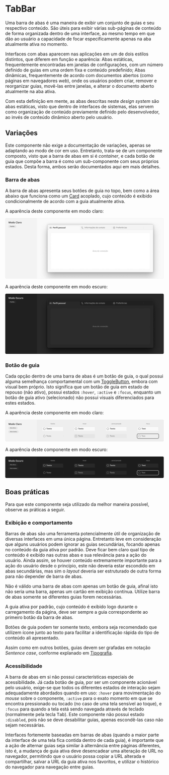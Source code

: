 # TabBar

Uma barra de abas é uma maneira de exibir um conjunto de guias e seu respectivo conteúdo. São úteis para exibir várias sub-páginas de conteúdo de forma organizada dentro de uma interface, ao mesmo tempo em que dão ao usuário a capacidade de focar especificamente apenas na aba atualmente ativa no momento.

Interfaces com abas aparecem nas aplicações em um de dois estilos distintos, que diferem em função e aparência: Abas estáticas, frequentemente encontradas em janelas de configurações, com um número definido de guias em uma ordem fixa e conteúdo predefinido; Abas dinâmicas, frequentemente de acordo com documentos abertos (como páginas em navegadores _web_), onde os usuários podem criar, remover e reorganizar guias, movê-las entre janelas, e alterar o documento aberto atualmente na aba ativa.

Com esta definição em mente, as abas descritas neste _design system_ são abas estáticas, visto que dentro de interfaces de sistemas, elas servem como organização de conteúdo previamente definido pelo desenvolvedor, ao invés de conteúdo dinâmico aberto pelo usuário.

<LinkToCpsElements name="tab-group" />

## Variações

Este componente não exige a documentação de variações, apenas se adaptando ao modo de cor em uso. Entretanto, trata-se de um componente composto, visto que a barra de abas em si é _container_, e cada botão de guia que compõe a barra é como um sub-componente com seus próprios estados. Desta forma, ambos serão documentados aqui em mais detalhes.

### Barra de abas

A barra de abas apresenta seus botões de guia no topo, bem como a área abaixo que funciona como um [Card](./card.md) acoplado, cujo conteúdo é exibido condicionalmente de acordo com a guia atualmente ativa.

A aparência deste componente em modo claro:

![TabBar - Modo Claro - Barra de abas](../assets/images/component-tabbar-light.png)

A aparência deste componente em modo escuro:

![TabBar - Modo Escuro - Barra de abas](../assets/images/component-tabbar-dark.png)

### Botão de guia

Cada opção dentro de uma barra de abas é um botão de guia, o qual possui alguma semelhança comportamental com um [ToggleButton](./toggle-button.md), embora com visual bem próprio. Isto significa que um botão de guia em estado de repouso (não ativo), possui estados `:hover`, `:active` e `:focus`, enquanto um botão de guia ativo (selecionado) não possui visuais diferenciados para estes estados.

A aparência deste componente em modo claro:

![TabBar - Modo Claro - Botão de guia](../assets/images/component-tabbar-light-item.png)

A aparência deste componente em modo escuro:

![TabBar - Modo Escuro - Botão de guia](../assets/images/component-tabbar-dark-item.png)

## Boas práticas

Para que este componente seja utilizado da melhor maneira possível, observe as práticas a seguir.

### Exibição e comportamento

Barras de abas são uma ferramenta potencialmente útil de organização de diversas interfaces em uma única página. Entretanto leve em consideração que alguns usuários podem ignorar as guias secundárias, focando apenas no conteúdo da guia ativa por padrão. Deve ficar bem claro qual tipo de conteúdo é exibido nas outras abas e sua relevância para a ação do usuário. Ainda assim, se houver conteúdo extremamente importante para a ação do usuário desde o princípio, este não deveria estar escondido em abas secundárias, mas sim o _layout_ deveria ser estruturado de outra forma para não depender de barra de abas.

Não é válido uma barra de abas com apenas um botão de guia, afinal isto não seria uma barra, apenas um cartão em exibição contínua. Utilize barra de abas somente se diferentes guias forem necessárias.

A guia ativa por padrão, cujo conteúdo é exibido logo durante o carregamento da página, deve ser sempre a guia correspondente ao primeiro botão da barra de abas.

Botões de guia podem ter somente texto, embora seja recomendado que utilizem ícone junto ao texto para facilitar a identificação rápida do tipo de conteúdo ali apresentado.

Assim como em outros botões, guias devem ser grafadas em notação _Sentence case_, conforme explanado em [Tipografia](../guia-visual/tipografia.md#regras-de-formatação).

### Acessibilidade

A barra de abas em si não possui características especiais de acessibilidade. Já cada botão de guia, por ser um componente acionável pelo usuário, exige-se que todos os diferentes estados de interação sejam adequadamente abordados quando em uso: `:hover` para movimentação do _mouse_ sobre o componente, `:active` para o exato momento em que se encontra pressionado ou tocado (no caso de uma tela sensível ao toque), e `:focus` para quando a tela está sendo navegada através de teclado (normalmente pela tecla <kbd>Tab</kbd>). Este componente não possui estado `:disabled`, pois não se deve desabilitar guias, apenas escondê-las caso não sejam necessárias.

Interfaces fortemente baseadas em barras de abas (quando a maior parte da interface de uma tela fica contida dentro de cada guia), é importante que a ação de alternar guias seja similar à alternância entre páginas diferentes, isto é, a mudança de guia ativa deve desencadear uma alteração de URL no navegador, permitindo que o usuário possa copiar a URL alterada e compartilhar, salvar a URL da guia ativa nos favoritos, e utilizar o histórico do navegador para navegação entre guias.
